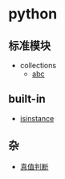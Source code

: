 # python

## 标准模块

- collections
  - [abc](https://github.com/vernvern/blog/issues/2)


## built-in

- [isinstance](https://github.com/vernvern/blog/issues/1)

## 杂

- [真值判断](./真知判断.ipynb)
